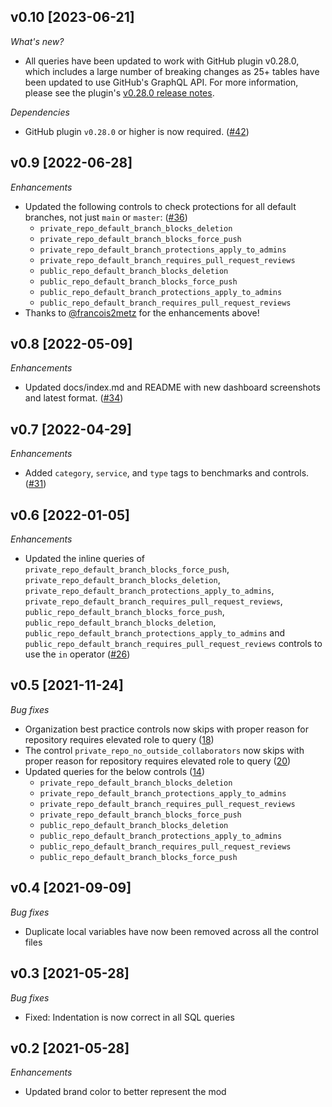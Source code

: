 ## v0.10 [2023-06-21]

_What's new?_

- All queries have been updated to work with GitHub plugin v0.28.0, which includes a large number of breaking changes as 25+ tables have been updated to use GitHub's GraphQL API. For more information, please see the plugin's [v0.28.0 release notes](https://github.com/turbot/steampipe-plugin-github/blob/main/CHANGELOG.md#v0280-2023-06-21).

_Dependencies_

- GitHub plugin `v0.28.0` or higher is now required. ([#42](https://github.com/turbot/steampipe-mod-github-sherlock/pull/42))

## v0.9 [2022-06-28]

_Enhancements_

- Updated the following controls to check protections for all default branches, not just `main` or `master`: ([#36](https://github.com/turbot/steampipe-mod-github-sherlock/pull/36))
  - `private_repo_default_branch_blocks_deletion`
  - `private_repo_default_branch_blocks_force_push`
  - `private_repo_default_branch_protections_apply_to_admins`
  - `private_repo_default_branch_requires_pull_request_reviews`
  - `public_repo_default_branch_blocks_deletion`
  - `public_repo_default_branch_blocks_force_push`
  - `public_repo_default_branch_protections_apply_to_admins`
  - `public_repo_default_branch_requires_pull_request_reviews`
- Thanks to [@francois2metz](https://github.com/francois2metz) for the enhancements above!

## v0.8 [2022-05-09]

_Enhancements_

- Updated docs/index.md and README with new dashboard screenshots and latest format. ([#34](https://github.com/turbot/steampipe-mod-github-sherlock/pull/34))

## v0.7 [2022-04-29]

_Enhancements_

- Added `category`, `service`, and `type` tags to benchmarks and controls. ([#31](https://github.com/turbot/steampipe-mod-github-sherlock/pull/31))

## v0.6 [2022-01-05]

_Enhancements_

- Updated the inline queries of `private_repo_default_branch_blocks_force_push`, `private_repo_default_branch_blocks_deletion`, `private_repo_default_branch_protections_apply_to_admins`, `private_repo_default_branch_requires_pull_request_reviews`, `public_repo_default_branch_blocks_force_push`, `public_repo_default_branch_blocks_deletion`, `public_repo_default_branch_protections_apply_to_admins` and `public_repo_default_branch_requires_pull_request_reviews` controls to use the `in` operator ([#26](https://github.com/turbot/steampipe-mod-github-sherlock/pull/26))

## v0.5 [2021-11-24]

_Bug fixes_

- Organization best practice controls now skips with proper reason for repository requires elevated role to query ([18](https://github.com/turbot/steampipe-mod-github-sherlock/pull/18))
- The control `private_repo_no_outside_collaborators` now skips with proper reason for repository requires elevated role to query ([20](https://github.com/turbot/steampipe-mod-github-sherlock/pull/20))
- Updated queries for the below controls ([14](https://github.com/turbot/steampipe-mod-github-sherlock/pull/14))
  - `private_repo_default_branch_blocks_deletion`
  - `private_repo_default_branch_protections_apply_to_admins`
  - `private_repo_default_branch_requires_pull_request_reviews`
  - `private_repo_default_branch_blocks_force_push`
  - `public_repo_default_branch_blocks_deletion`
  - `public_repo_default_branch_protections_apply_to_admins`
  - `public_repo_default_branch_requires_pull_request_reviews`
  - `public_repo_default_branch_blocks_force_push`

## v0.4 [2021-09-09]

_Bug fixes_

- Duplicate local variables have now been removed across all the control files

## v0.3 [2021-05-28]

_Bug fixes_

- Fixed: Indentation is now correct in all SQL queries

## v0.2 [2021-05-28]

_Enhancements_

- Updated brand color to better represent the mod
